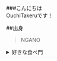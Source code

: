 ###こんにちは  
OuchiTakeruです！
  
##出身  
>NGANO 

<details>
<summary>好きな食べ門</summary>
1. 肉<br>
2. メロン<br>
3. 寿司<br>
4.おにぎり   　　
</details>

